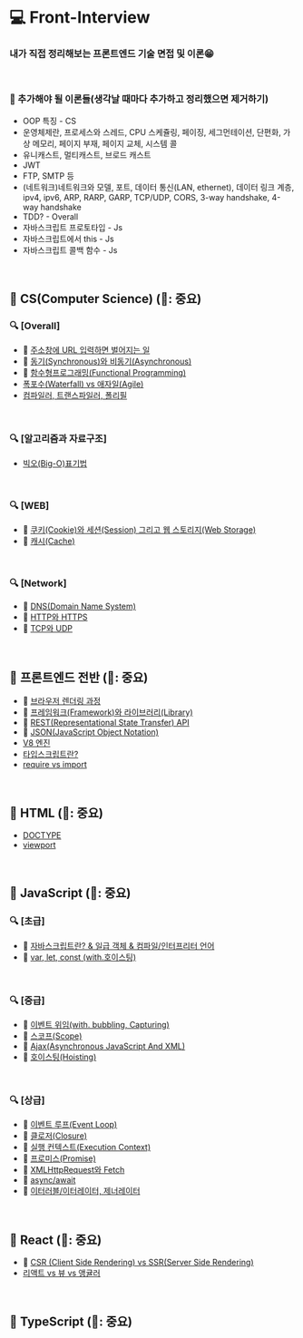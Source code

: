 # 💻 Front-Interview

### 내가 직접 정리해보는 프론트엔드 기술 면접 및 이론😁

<br />

### 📄 추가해야 될 이론들(생각날 때마다 추가하고 정리했으면 제거하기)

- OOP 특징 - CS
- 운영체제란, 프로세스와 스레드, CPU 스케쥴링, 페이징, 세그먼테이션, 단편화, 가상 메모리, 페이지 부재, 페이지 교체, 시스템 콜
- 유니캐스트, 멀티캐스트, 브로드 캐스트
- JWT
- FTP, SMTP 등
- (네트워크)네트워크와 모델, 포트, 데이터 통신(LAN, ethernet), 데이터 링크 계층, ipv4, ipv6, ARP, RARP, GARP, TCP/UDP, CORS, 3-way handshake, 4-way handshake
- TDD? - Overall
- 자바스크립트 프로토타입 - Js
- 자바스크립트에서 this - Js
- 자바스크립트 콜백 함수 - Js

<br />

## 🔖 CS(Computer Science) (🌟: 중요)

### 🔍 [Overall]

- 🌟 [주소창에 URL 입력하면 벌어지는 일](https://github.com/ssi02014/Front-Interview/blob/master/Note/CS/enter-url-process.md)
- 🌟 [동기(Synchronous)와 비동기(Asynchronous)](https://github.com/ssi02014/Front-Interview/blob/master/Note/CS/synchronous-asynchronous.md)
- 🌟 [함수형프로그래밍(Functional Programming)](https://github.com/ssi02014/Front-Interview/blob/master/Note/CS/functionalProgramming.md)
- [폭포수(Waterfall) vs 애자일(Agile)](https://github.com/ssi02014/Front-Interview/blob/master/Note/CS/waterfall-Agile.md)
- [컴파일러, 트랜스파일러, 폴리필](https://github.com/ssi02014/Front-Interview/blob/master/Note/CS/transcompiler.md)

<br />

### 🔍 [알고리즘과 자료구조]

- [빅오(Big-O)표기법](https://github.com/ssi02014/Front-Interview/blob/master/Note/CS/big-O.md)

<br />

### 🔍 [WEB]

- 🌟 [쿠키(Cookie)와 세션(Session) 그리고 웹 스토리지(Web Storage)](https://github.com/ssi02014/Front-Interview/blob/master/Note/CS/cookie-session.md)
- 🌟 [캐시(Cache)](https://github.com/ssi02014/Front-Interview/blob/master/Note/CS/cache.md)

<br />

### 🔍 [Network]

- 🌟 [DNS(Domain Name System)](https://github.com/ssi02014/Front-Interview/blob/master/Note/CS/DNS.md)
- 🌟 [HTTP와 HTTPS](https://github.com/ssi02014/Front-Interview/blob/master/Note/CS/http-https.md)
- 🌟 [TCP와 UDP](https://github.com/ssi02014/Front-Interview/blob/master/Note/CS/tcp-udp.md)

<br />

## 🔖 프론트엔드 전반 (🌟: 중요)

- 🌟 [브라우저 렌더링 과정](https://github.com/ssi02014/Front-Interview/blob/master/Note/Frontend-Overall/browser-rendering-process.md)
- 🌟 [프레임워크(Framework)와 라이브러리(Library)](https://github.com/ssi02014/Front-Interview/blob/master/Note/Frontend-Overall/library-framework.md)
- 🌟 [REST(Representational State Transfer) API](https://github.com/ssi02014/Front-Interview/blob/master/Note/Frontend-Overall/restful.md)
- 🌟 [JSON(JavaScript Object Notation)](https://github.com/ssi02014/Front-Interview/blob/master/Note/Frontend-Overall/json.md)
- [V8 엔진](https://github.com/ssi02014/Front-Interview/blob/master/Note/Frontend-Overall/V8.md)
- [타입스크립트란?](https://github.com/ssi02014/Front-Interview/blob/master/Note/Frontend-Overall/typescript.md)
- [require vs import](https://github.com/ssi02014/Front-Interview/blob/master/Note/Frontend-Overall/require-import.md)

<br />

## 🔖 HTML (🌟: 중요)

- [DOCTYPE](https://github.com/ssi02014/Front-Interview/blob/master/Note/HTML/doctype.md)
- [viewport](https://github.com/ssi02014/Front-Interview/blob/master/Note/HTML/viewport.md)

<br />

## 🔖 JavaScript (🌟: 중요)

### 🔍 [초급]

- 🌟 [자바스크립트란? & 일급 객체 & 컴파일/인터프리터 언어](http://github.com/ssi02014/Front-Interview/blob/master/Note/JavaScript/javascript.md)
- 🌟 [var, let, const (with.호이스팅)](http://github.com/ssi02014/Front-Interview/blob/master/Note/JavaScript/var-let-const.md)

<br />

### 🔍 [중급]

- 🌟 [이벤트 위임(with. bubbling, Capturing)](https://github.com/ssi02014/Front-Interview/blob/master/Note/JavaScript/event-delegation.md)
- 🌟 [스코프(Scope)](https://github.com/ssi02014/Front-Interview/blob/master/Note/JavaScript/scope.md)
- 🌟 [Ajax(Asynchronous JavaScript And XML)](https://github.com/ssi02014/Front-Interview/blob/master/Note/JavaScript/ajax.md)
- 🌟 [호이스팅(Hoisting)](https://github.com/ssi02014/Front-Interview/blob/master/Note/JavaScript/hoisting.md)

<br />

### 🔍 [상급]

- 🌟 [이벤트 루프(Event Loop)](https://github.com/ssi02014/Front-Interview/blob/master/Note/JavaScript/event-loop.md)
- 🌟 [클로저(Closure)](https://github.com/ssi02014/Front-Interview/blob/master/Note/JavaScript/closure.md)
- 🌟 [실행 컨텍스트(Execution Context)](https://github.com/ssi02014/Front-Interview/blob/master/Note/JavaScript/execution-context.md)
- 🌟 [프로미스(Promise)](https://github.com/ssi02014/Front-Interview/blob/master/Note/JavaScript/promise.md)
- 🌟 [XMLHttpRequest와 Fetch](https://github.com/ssi02014/Front-Interview/blob/master/Note/JavaScript/xmlhttprequest.md)
- 🌟 [async/await](https://github.com/ssi02014/Front-Interview/blob/master/Note/JavaScript/async-await.md)
- 🌟 [이터러블/이터레이터, 제너레이터](https://github.com/ssi02014/Front-Interview/blob/master/Note/JavaScript/iterator-generator.md)

<br />

## 🔖 React (🌟: 중요)

- 🌟 [CSR (Client Side Rendering) vs SSR(Server Side Rendering)](https://github.com/ssi02014/Front-Interview/blob/master/Note/Frontend-Overall/csr-ssr.md)
- [리액트 vs 뷰 vs 앵귤러](https://github.com/ssi02014/Front-Interview/blob/master/Note/React/react-vue-angular.md)

<br />

## 🔖 TypeScript (🌟: 중요)
